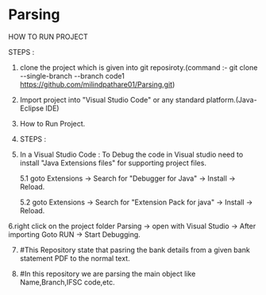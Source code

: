 # Parsing
HOW TO RUN PROJECT 

STEPS :

1. clone the project which is given into git reposiroty.(command :-  git clone --single-branch --branch code1 https://github.com/milindpathare01/Parsing.git)
2. Import project into "Visual Studio Code" or any standard platform.(Java-Eclipse IDE)
3. How to Run Project.
4. STEPS :
5. In a Visual Studio Code : To Debug the code in Visual studio need to install "Java Extensions files" for supporting project files. 

      5.1 goto Extensions -> Search for "Debugger for Java" -> Install -> Reload.

      5.2 goto Extensions -> Search for "Extension Pack for java" -> Install -> Reload.

  6.right click on the project folder Parsing -> open with Visual Studio -> After importing Goto RUN -> Start Debugging.

7. #This Repository state that pasring the bank details from a given bank statement PDF to the normal text.

8. #In this repository we are parsing the main object like Name,Branch,IFSC code,etc.
